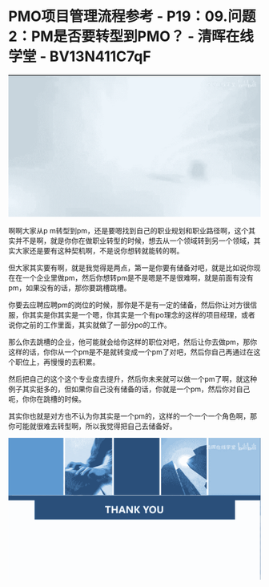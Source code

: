 # PMO项目管理流程参考 - P19：09.问题2：PM是否要转型到PMO？ - 清晖在线学堂 - BV13N411C7qF

![](img/031d95a63fb5e5b7c94881c9129acd85_0.png)

啊啊大家从p m转型到pm，还是要嗯找到自己的职业规划和职业路径啊，这个其实并不是啊，就是你你在做职业转型的时候，想去从一个领域转到另一个领域，其实大家还是要有这种契机啊，不是说你想转就能转的啊。

但大家其实要有啊，就是我觉得是两点，第一是你要有储备对吧，就是比如说你现在在一个企业里做pm，然后你想转pm是不是嗯是不是很难啊，就是前面有没有pm，如果没有的话，那你要跳槽跳槽。

你要去应聘应聘pm的岗位的时候，那你是不是有一定的储备，然后你让对方很信服，你其实是你其实是一个嗯，你其实是一个有po理念的这样的项目经理，或者说你之前的工作里面，其实就做了一部分po的工作。

那么你去跳槽的企业，他可能就会给你这样的职位对吧，然后让你去做pm，那你这样的话，你你从一个pm是不是就转变成一个pm了对吧，然后你自己再通过在这个职位上，再慢慢的去积累。

然后把自己的这个这个专业度去提升，然后你未来就可以做一个pm了啊，就这种例子其实挺多的，但如果你自己没有储备的话，你就是一个pm，然后你对自己呃，你你在跳槽的时候。

其实你也就是对方也不认为你其实是一个pm的，这样的一个一个一个角色啊，那你可能就很难去转型啊，所以我觉得把自己去储备好。



![](img/031d95a63fb5e5b7c94881c9129acd85_2.png)